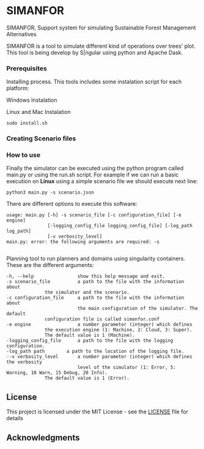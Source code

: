 # SIMANFOR

SIMANFOR, Support system for simulating Sustainable Forest Management Alternatives 

SIMANFOR is a tool to simulate different kind of operations over trees' plot. This tool is being develop by S|ngular using python and Apache Dask. 


### Prerequisites

Installing process. This tools includes some instalation script for each platform:

Windows Instalation

Linux and Mac Instalation

```
sudo install.sh
```

### Creating Scenario files


### How to use

Finally the simulator can be executed using the python program called main.py or using the run.sh script. For example if we can run a basic execution on **Linux** using a simple scenario file we should execute next line:

```
python3 main.py -s scenario.json
```

There are different options to execute this software:

```
usage: main.py [-h] -s scenario_file [-c configuration_file] [-e engine]
               [-logging_config_file logging_config_file] [-log_path log_path]
               [-v verbosity_level]
main.py: error: the following arguments are required: -s


```

Planning tool to run planners and domains using singularity containers. These are the different arguments:
```
-h, --help                show this help message and exit.
-s scenario_file     	  a path to the file with the information about 
			  the simulator and the scenario. 
-c configuration_file     a path to the file with the information about 
                          the main configuration of the simulator. The default 
			  configuration file is called simanfor.conf
-e engine                 a number parameter (integer) which defines 
			  the execution engine (1: Machine, 2: Cloud, 3: Super). 
			  The default value is 1 (Machine). 
-logging_config_file      a path to the file with the logging configuration.
-log_path path     	  a path to the location of the logging file. 
--v verbosity_level       a number parameter (integer) which defines the verbosity 
                          level of the simulator (1: Error, 5: Warning, 10 Warn, 15 Debug, 20 Info). 
			  The default value is 1 (Error).
```

## License

This project is licensed under the MIT License - see the [LICENSE](LICENSE) file for details

## Acknowledgments

